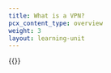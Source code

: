 ```yaml
---
title: What is a VPN?
pcx_content_type: overview
weight: 3
layout: learning-unit
---
```


{{<render file="_vpn-overview.md" productFolder="learning-paths" >}}